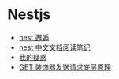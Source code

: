 # Nestjs

- [nest 邂逅](./01_nest%20邂逅.md)
- [nest 中文文档阅读笔记](./02_nest%20中文文档阅读笔记.md)
- [我的疑惑](./03_我的疑惑.md)
- [GET 装饰器发送请求底层原理](./04_GET%20装饰器发送请求底层原理.md)
